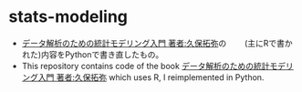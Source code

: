 # stats-modeling
-  [データ解析のための統計モデリング入門 著者:久保拓弥](http://hosho.ees.hokudai.ac.jp/~kubo/ce/IwanamiBook.html)の
　　(主にRで書かれた)内容をPythonで書き直したもの。
-  This repository contains code of the book [データ解析のための統計モデリング入門 著者:久保拓弥](http://hosho.ees.hokudai.ac.jp/~kubo/ce/IwanamiBook.html) which uses R,
I reimplemented in Python.
